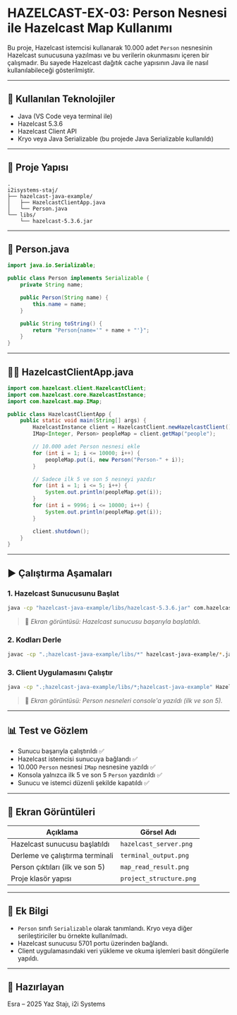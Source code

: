# HAZELCAST-EX-03: Person Nesnesi ile Hazelcast Map Kullanımı

Bu proje, Hazelcast istemcisi kullanarak 10.000 adet `Person` nesnesinin Hazelcast sunucusuna yazılması ve bu verilerin okunmasını içeren bir çalışmadır.
Bu sayede Hazelcast dağıtık cache yapısının Java ile nasıl kullanılabileceği gösterilmiştir.

---

## 🔧 Kullanılan Teknolojiler

* Java (VS Code veya terminal ile)
* Hazelcast 5.3.6
* Hazelcast Client API
* Kryo veya Java Serializable (bu projede Java Serializable kullanıldı)

---

## 📁 Proje Yapısı

```
.
i2isystems-staj/
├── hazelcast-java-example/
│   ├── HazelcastClientApp.java
│   └── Person.java
└── libs/
    └── hazelcast-5.3.6.jar
```

---

## 👤 Person.java

```java
import java.io.Serializable;

public class Person implements Serializable {
    private String name;

    public Person(String name) {
        this.name = name;
    }

    public String toString() {
        return "Person{name='" + name + "'}";
    }
}
```

---

## 🧑‍💻 HazelcastClientApp.java

```java
import com.hazelcast.client.HazelcastClient;
import com.hazelcast.core.HazelcastInstance;
import com.hazelcast.map.IMap;

public class HazelcastClientApp {
    public static void main(String[] args) {
        HazelcastInstance client = HazelcastClient.newHazelcastClient();
        IMap<Integer, Person> peopleMap = client.getMap("people");

        // 10.000 adet Person nesnesi ekle
        for (int i = 1; i <= 10000; i++) {
            peopleMap.put(i, new Person("Person-" + i));
        }

        // Sadece ilk 5 ve son 5 nesneyi yazdır
        for (int i = 1; i <= 5; i++) {
            System.out.println(peopleMap.get(i));
        }
        for (int i = 9996; i <= 10000; i++) {
            System.out.println(peopleMap.get(i));
        }

        client.shutdown();
    }
}
```

---

## ▶️ Çalıştırma Aşamaları

### 1. Hazelcast Sunucusunu Başlat

```bash
java -cp "hazelcast-java-example/libs/hazelcast-5.3.6.jar" com.hazelcast.core.server.HazelcastMemberStarter
```

> 📸 *Ekran görüntüsü: Hazelcast sunucusu başarıyla başlatıldı.*

### 2. Kodları Derle

```bash
javac -cp ".;hazelcast-java-example/libs/*" hazelcast-java-example/*.java
```

### 3. Client Uygulamasını Çalıştır

```bash
java -cp ".;hazelcast-java-example/libs/*;hazelcast-java-example" HazelcastClientApp
```

> 📸 *Ekran görüntüsü: Person nesneleri console'a yazıldı (ilk ve son 5).*

---

## 📊 Test ve Gözlem

* Sunucu başarıyla çalıştırıldı ✅
* Hazelcast istemcisi sunucuya bağlandı ✅
* 10.000 `Person` nesnesi `IMap` nesnesine yazıldı ✅
* Konsola yalnızca ilk 5 ve son 5 `Person` yazdırıldı ✅
* Sunucu ve istemci düzenli şekilde kapatıldı ✅

---

## 📸 Ekran Görüntüleri

| Açıklama                        | Görsel Adı              |
| ------------------------------- | ----------------------- |
| Hazelcast sunucusu başlatıldı   | `hazelcast_server.png`  |
| Derleme ve çalıştırma terminali | `terminal_output.png`   |
| Person çıktıları (ilk ve son 5) | `map_read_result.png`   |
| Proje klasör yapısı             | `project_structure.png` |

---

## 🔹 Ek Bilgi

* `Person` sınıfı `Serializable` olarak tanımlandı. Kryo veya diğer serileştiriciler bu örnekte kullanılmadı.
* Hazelcast sunucusu 5701 portu üzerinden bağlandı.
* Client uygulamasındaki veri yükleme ve okuma işlemleri basit döngülerle yapıldı.

---

## 📑 Hazırlayan

Esra – 2025 Yaz Stajı, i2i Systems

```
```
